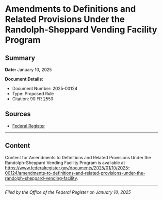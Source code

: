 # Amendments to Definitions and Related Provisions Under the Randolph-Sheppard Vending Facility Program

## Summary

**Date:** January 10, 2025

**Document Details:**
- Document Number: 2025-00124
- Type: Proposed Rule
- Citation: 90 FR 2550

## Sources
- [Federal Register](https://www.federalregister.gov/documents/2025/01/10/2025-00124/amendments-to-definitions-and-related-provisions-under-the-randolph-sheppard-vending-facility)

---

## Content

Content for Amendments to Definitions and Related Provisions Under the Randolph-Sheppard Vending Facility Program is available at https://www.federalregister.gov/documents/2025/01/10/2025-00124/amendments-to-definitions-and-related-provisions-under-the-randolph-sheppard-vending-facility.

---

*Filed by the Office of the Federal Register on January 10, 2025*
